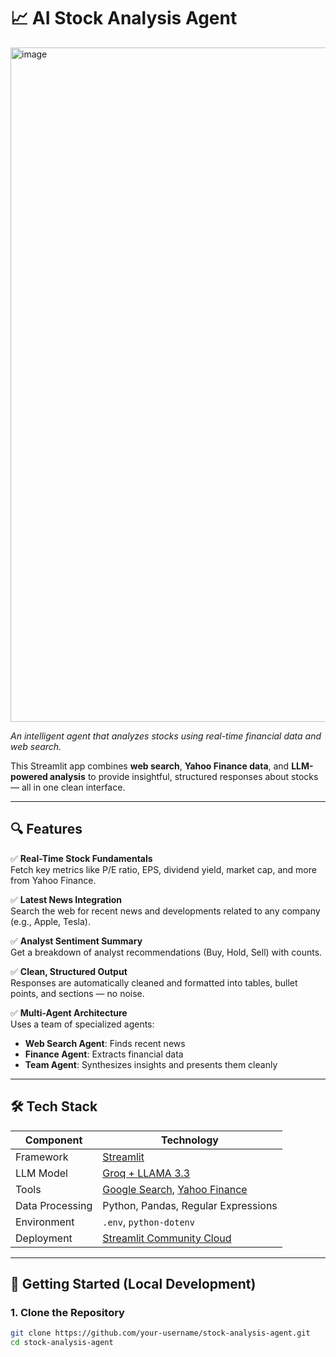 # 📈 AI Stock Analysis Agent

<img width="1919" height="1079" alt="image" src="https://github.com/user-attachments/assets/a743b8a9-0839-4c38-a663-e2897bdbc939" />
  
*An intelligent agent that analyzes stocks using real-time financial data and web search.*

This Streamlit app combines **web search**, **Yahoo Finance data**, and **LLM-powered analysis** to provide insightful, structured responses about stocks — all in one clean interface.

---

## 🔍 Features

✅ **Real-Time Stock Fundamentals**  
Fetch key metrics like P/E ratio, EPS, dividend yield, market cap, and more from Yahoo Finance.

✅ **Latest News Integration**  
Search the web for recent news and developments related to any company (e.g., Apple, Tesla).

✅ **Analyst Sentiment Summary**  
Get a breakdown of analyst recommendations (Buy, Hold, Sell) with counts.

✅ **Clean, Structured Output**  
Responses are automatically cleaned and formatted into tables, bullet points, and sections — no noise.

✅ **Multi-Agent Architecture**  
Uses a team of specialized agents:
- **Web Search Agent**: Finds recent news
- **Finance Agent**: Extracts financial data
- **Team Agent**: Synthesizes insights and presents them cleanly

---

## 🛠️ Tech Stack

| Component | Technology |
|--------|-----------|
| Framework | [Streamlit](https://streamlit.io) |
| LLM Model | [Groq + LLAMA 3.3](https://groq.com) |
| Tools | [Google Search](https://github.com/phi-lang/phi), [Yahoo Finance](https://github.com/phi-lang/phi) |
| Data Processing | Python, Pandas, Regular Expressions |
| Environment | `.env`, `python-dotenv` |
| Deployment | [Streamlit Community Cloud](https://streamlit.io/cloud) |

---

## 🚀 Getting Started (Local Development)

### 1. Clone the Repository
```bash
git clone https://github.com/your-username/stock-analysis-agent.git
cd stock-analysis-agent
